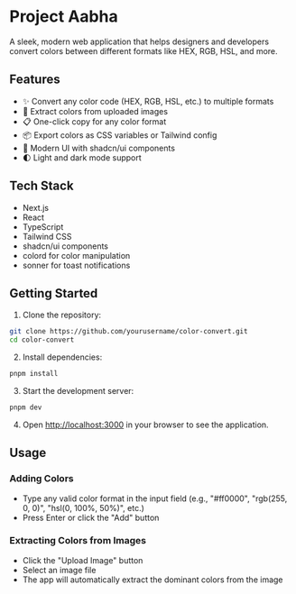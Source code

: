 # Project Aabha

A sleek, modern web application that helps designers and developers convert colors between different formats like HEX, RGB, HSL, and more.

## Features

- ✨ Convert any color code (HEX, RGB, HSL, etc.) to multiple formats
- 🎨 Extract colors from uploaded images
- 📋 One-click copy for any color format
- 📦 Export colors as CSS variables or Tailwind config
- 🚀 Modern UI with shadcn/ui components
- 🌓 Light and dark mode support

## Tech Stack

- Next.js
- React
- TypeScript
- Tailwind CSS
- shadcn/ui components
- colord for color manipulation
- sonner for toast notifications

## Getting Started

1. Clone the repository:

```bash
git clone https://github.com/yourusername/color-convert.git
cd color-convert
```

2. Install dependencies:

```bash
pnpm install
```

3. Start the development server:

```bash
pnpm dev
```

4. Open [http://localhost:3000](http://localhost:3000) in your browser to see the application.

## Usage

### Adding Colors

- Type any valid color format in the input field (e.g., "#ff0000", "rgb(255, 0, 0)", "hsl(0, 100%, 50%)", etc.)
- Press Enter or click the "Add" button

### Extracting Colors from Images

- Click the "Upload Image" button
- Select an image file
- The app will automatically extract the dominant colors from the image

